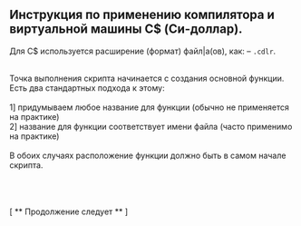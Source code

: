 Инструкция по применению компилятора и виртуальной машины C$ (Си-доллар).
-
Для C$ используется расширение (формат) файл|а(ов), как: – `.cdlr`.<br><br>

Точка выполнения скрипта начинается с создания основной функции. Есть два стандартных подхода к этому:<br>
<br>
1] придумываем любое название для функции (обычно не применяется на практике)<br>
2] название для функции соответствует имени файла (часто применимо на практике)<br>
<br>
В обоих случаях расположение функции должно быть в самом начале скрипта.

<br><br><br>
[
** Продолжение следует **
]
